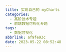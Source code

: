 ```yaml
---
title: 实现自己的 myCharts
categories:
  - 高阶技术专题
  - 前端数据可视化专题
tags:
  - 数据可视化
abbrlink: af9fe93c
date: 2023-05-22 08:52:48
---
```

